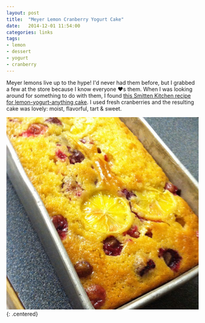 ```yaml
---
layout: post
title:  "Meyer Lemon Cranberry Yogurt Cake"
date:   2014-12-01 11:54:00
categories: links
tags:
- lemon
- dessert
- yogurt
- cranberry
---
```


Meyer lemons live up to the hype! I'd never had them before, but I grabbed a few at the store because I know everyone &hearts;s them. When I was looking around for something to do with them, I found [this Smitten Kitchen recipe for lemon-yogurt-anything cake](http://smittenkitchen.com/blog/2008/04/lemon-yogurt-anything-cake/). I used fresh cranberries and the resulting cake was lovely: moist, flavorful, tart &amp; sweet. 

![Meyer Lemon Cranberry Yogurt Cake](/img/cranberry-lemon-cake.jpg "Yummm cake!"){: .centered}